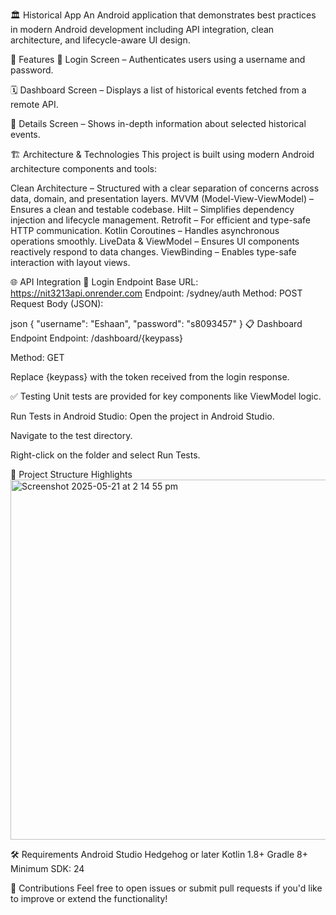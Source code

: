 🏛️ Historical App
An Android application that demonstrates best practices in modern Android development including API integration, clean architecture, and lifecycle-aware UI design.

📱 Features
🔐 Login Screen – Authenticates users using a username and password.

🗓️ Dashboard Screen – Displays a list of historical events fetched from a remote API.

📜 Details Screen – Shows in-depth information about selected historical events.

🏗️ Architecture & Technologies
This project is built using modern Android architecture components and tools:

Clean Architecture – Structured with a clear separation of concerns across data, domain, and presentation layers.
MVVM (Model-View-ViewModel) – Ensures a clean and testable codebase.
Hilt – Simplifies dependency injection and lifecycle management.
Retrofit – For efficient and type-safe HTTP communication.
Kotlin Coroutines – Handles asynchronous operations smoothly.
LiveData & ViewModel – Ensures UI components reactively respond to data changes.
ViewBinding – Enables type-safe interaction with layout views.

🌐 API Integration
🔑 Login Endpoint
Base URL: https://nit3213api.onrender.com
Endpoint: /sydney/auth
Method: POST
Request Body (JSON):

json
{
  "username": "Eshaan",
  "password": "s8093457"
}
📋 Dashboard Endpoint
Endpoint: /dashboard/{keypass}

Method: GET

Replace {keypass} with the token received from the login response.

✅ Testing
Unit tests are provided for key components like ViewModel logic.

Run Tests in Android Studio:
Open the project in Android Studio.

Navigate to the test directory.

Right-click on the folder and select Run Tests.

📂 Project Structure Highlights
<img width="576" alt="Screenshot 2025-05-21 at 2 14 55 pm" src="https://github.com/user-attachments/assets/239e74a0-4ed3-4eb3-8514-7f3e662ccc8f" />


🛠️ Requirements
Android Studio Hedgehog or later
Kotlin 1.8+
Gradle 8+
Minimum SDK: 24

🤝 Contributions
Feel free to open issues or submit pull requests if you'd like to improve or extend the functionality!
